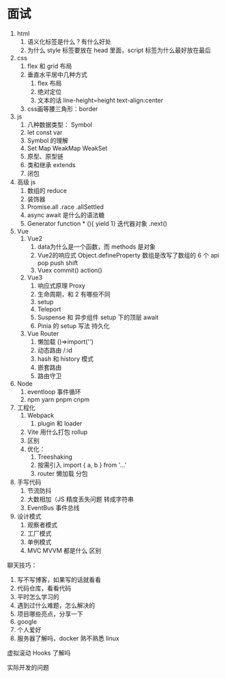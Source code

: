# 面试

1. html
	1. 语义化标签是什么？有什么好处
	2.  为什么 style 标签要放在 head 里面，script 标签为什么最好放在最后
2. css
	1. flex 和 grid 布局
	2. 垂直水平居中几种方式
		1. flex 布局
		2. 绝对定位
		3. 文本的话 line-height=height  text-align:center
	3. css画等腰三角形：border
3. js
	1. 八种数据类型： Symbol
	2. let const var
	3. Symbol 的理解
	4. Set Map WeakMap WeakSet
	5. 原型、原型链
	6. 类和继承 extends
	7. 闭包
4. 高级 js
	1. 数组的 reduce
	2. 装饰器 
	3. Promise.all    .race   .allSettled
	4. async await 是什么的语法糖
	5. Generator
			function * (){ yield 1}     迭代器对象 .next()
5. Vue
	1. Vue2
		1. data为什么是一个函数，而 methods 是对象
		2. Vue2的响应式 Object.defineProperty  数组是改写了数组的 6 个 api  pop push shift
		3. Vuex  commit() action()
	2. Vue3
		1. 响应式原理 Proxy
		2. 生命周期，和 2 有哪些不同
		3. setup
		4. Teleport 
		5. Suspense 和 异步组件 setup 下的顶层 await
		6. Pinia 的 setup 写法    持久化
	3. Vue Router
		1. 懒加载 ()=>import('')
		2. 动态路由 /:id
		 3. hash 和 history 模式
		 4. 嵌套路由
		 5. 路由守卫
6. Node
	1. eventloop 事件循环
	2. npm yarn pnpm cnpm
7. 工程化
	1. Webpack
		1. plugin 和 loader
	2. Vite 用什么打包 rollup
	3. 区别
	4. 优化：
		1. Treeshaking 
		2. 按需引入 import { a, b } from '...'
		3. router 懒加载 分包
8. 手写代码
	1. 节流防抖
	2. 大数相加（JS 精度丢失问题   转成字符串
	3. EventBus 事件总线
9. 设计模式
	1. 观察者模式
	2. 工厂模式
	3. 单例模式
	4. MVC MVVM 都是什么 区别



聊天技巧：
1. 写不写博客，如果写的话就看看
2. 代码仓库，看看代码
3. 平时怎么学习的
4. 遇到过什么难题，怎么解决的
5. 项目哪些亮点，分享一下
6. google
7. 个人爱好
8. 服务器了解吗，docker 熟不熟悉 linux

虚拟滚动
Hooks 了解吗

实际开发的问题